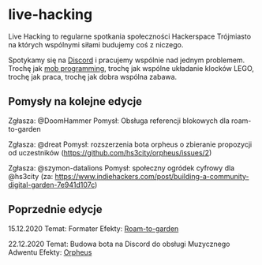 # live-hacking

Live Hacking to regularne spotkania społeczności Hackerspace Trójmiasto na których wspólnymi siłami budujemy coś z niczego.

Spotykamy się na [Discord](https://discord.gg/GSTgYzU) i pracujemy wspólnie nad jednym problemem. Trochę jak [mob programming](https://en.wikipedia.org/wiki/Mob_programming), trochę jak wspólne układanie klocków LEGO, trochę jak praca, trochę jak dobra wspólna zabawa.

## Pomysły na kolejne edycje

Zgłasza: @DoomHammer
Pomysł: Obsługa referencji blokowych dla roam-to-garden

Zgłasza: @dreat
Pomysł: rozszerzenia bota orpheus o zbieranie propozycji od uczestników (https://github.com/hs3city/orpheus/issues/2)

Zgłasza: @szymon-datalions
Pomysł: społeczny ogródek cyfrowy dla @hs3city (za: https://www.indiehackers.com/post/building-a-community-digital-garden-7e941d107c)

## Poprzednie edycje

15.12.2020
Temat: Formater 
Efekty: [Roam-to-garden](https://github.com/DoomHammer/roam-to-git/tree/roam-to-garden)

22.12.2020
Temat: Budowa bota na Discord do obsługi Muzycznego Adwentu
Efekty: [Orpheus](https://github.com/hs3city/orpheus)
